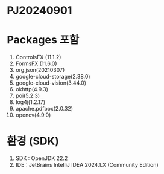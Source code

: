 # PJ20240901

# Packages 포함
1. ControlsFX (11.1.2)
2. FormsFX (11.6.0)
3. org.json(20210307)
4. google-cloud-storage(2.38.0)
5. google-cloud-vision(3.44.0)
6. okhttp(4.9.3)
7. poi(5.2.3)
8. log4j(1.2.17)
9. apache.pdfbox(2.0.32)
10. opencv(4.9.0)

# 환경 (SDK)
1. SDK : OpenJDK 22.2
2. IDE : JetBrains IntelliJ IDEA 2024.1.X (Community Edition)

